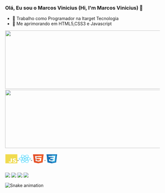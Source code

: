 ### Olá, Eu sou o Marcos Vinicius (Hi, I'm Marcos Vinicius) 👋

- 🔭 Trabalho como Programador na Itarget Tecnologia
- 🌱 Me aprimorando em HTML5,CSS3 e Javascript

<div align="center">
  <a href="https://github.com/MarcosBatistaSouza">
  <img width="600vw" height="190em" src="https://github-readme-stats.vercel.app/api?username=MarcosBatistaSouza&show_icons=true&theme=great-gatsby&include_all_commits=true&count_private=true"/>
  <img width="600vw" height="190em" src="https://github-readme-stats.vercel.app/api/top-langs/?username=MarcosBatistaSouza&layout=compact&langs_count=7&theme=great-gatsby"/>
</div>
<div style="display: inline_block"><br>
  <img align="center" alt="Marcos-Js" height="30" width="40" src="https://raw.githubusercontent.com/devicons/devicon/master/icons/javascript/javascript-plain.svg">
  <img align="center" alt="Marcos-React" height="30" width="40" src="https://raw.githubusercontent.com/devicons/devicon/master/icons/react/react-original.svg">
  <img align="center" alt="Marcos-HTML" height="30" width="40" src="https://raw.githubusercontent.com/devicons/devicon/master/icons/html5/html5-original.svg">
  <img align="center" alt="Marcos-CSS" height="30" width="40" src="https://raw.githubusercontent.com/devicons/devicon/master/icons/css3/css3-original.svg">
</div>

##

<div> 
  <a href="https://instagram.com/marcos_souza16" target="_blank"><img src="https://img.shields.io/badge/-Instagram-%23E4405F?style=for-the-badge&logo=instagram&logoColor=white" target="_blank"></a>
 <a href="https://discord.gg/MarcosBatistaSouza#1668" target="_blank"><img src="https://img.shields.io/badge/Discord-7289DA?style=for-the-badge&logo=discord&logoColor=white" target="_blank"></a> 
  <a href = "mailto:mv.batista2022@gmail.com"><img src="https://img.shields.io/badge/-Gmail-%23333?style=for-the-badge&logo=gmail&logoColor=white" target="_blank"></a>
  <a href="https://www.linkedin.com/in/marcos-vinicius-batista-souza-b8bb71233/" target="_blank"><img src="https://img.shields.io/badge/-LinkedIn-%230077B5?style=for-the-badge&logo=linkedin&logoColor=white" target="_blank"></a> 
 
  ![Snake animation](https://github.com/MarcosBatistaSouza/MarcosBatistaSouza/blob/output/github-contribution-grid-snake.svg)
 
</div>
